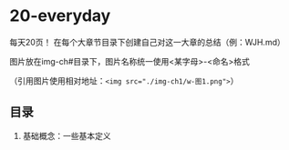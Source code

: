 # 20-everyday
每天20页！
在每个大章节目录下创建自己对这一大章的总结（例：WJH.md）

图片放在img-ch#目录下，图片名称统一使用<某字母>-<命名>格式

（引用图片使用相对地址：`<img src="./img-ch1/w-图1.png">`）

## 目录
1. 基础概念：一些基本定义

